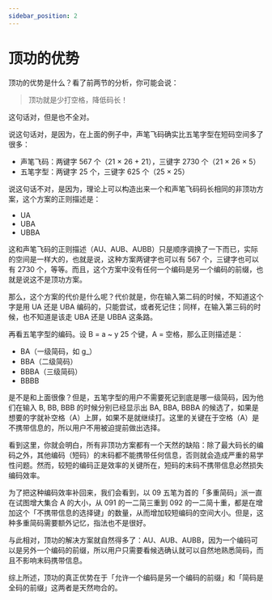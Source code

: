 ```yaml
---
sidebar_position: 2
---
```


# 顶功的优势

顶功的优势是什么？看了前两节的分析，你可能会说：

> 顶功就是少打空格，降低码长！

这句话对，但是也不全对。

说这句话对，是因为，在上面的例子中，声笔飞码确实比五笔字型在短码空间多了很多：

- 声笔飞码：两键字 567 个（21 × 26 + 21），三键字 2730 个（21 × 26 × 5）
- 五笔字型：两键字 25 个，三键字 625 个（25 × 25）

说这句话不对，是因为，理论上可以构造出来一个和声笔飞码码长相同的非顶功方案，这个方案的正则描述是：

- UA
- UBA
- UBBA

这和声笔飞码的正则描述（AU、AUB、AUBB）只是顺序调换了一下而已，实际的空间是一样大的，也就是说，这种方案两键字也可以有 567 个，三键字也可以有 2730 个，等等。而且，这个方案中没有任何一个编码是另一个编码的前缀，也就是说这不是顶功方案。

那么，这个方案的代价是什么呢？代价就是，你在输入第二码的时候，不知道这个字是用 UA 还是 UBA 编码的，只能尝试，或者死记住；同样，在输入第三码的时候，也不知道是该走 UBA 还是 UBBA 这条路。

再看五笔字型的编码。设 B = a ~ y 25 个键，A = 空格，那么正则描述是：

- BA（一级简码，如 g_）
- BBA（二级简码）
- BBBA（三级简码）
- BBBB

是不是和上面很像？但是，五笔字型的用户不需要死记到底是哪一级简码，因为他们在输入 B, BB, BBB 的时候分别已经显示出 BA, BBA, BBBA 的候选了，如果是想要的字就补空格（A）上屏，如果不是就继续打。这里的关键在于空格（A）是不携带信息的，所以用户不用被迫提前做出选择。

看到这里，你就会明白，所有非顶功方案都有一个天然的缺陷：除了最大码长的编码之外，其他编码（短码）的末码都不能携带任何信息，否则就会造成严重的易学性问题。然而，较短的编码正是效率的关键所在，短码的末码不携带信息必然损失编码效率。

为了把这种编码效率补回来，我们会看到，以 09 五笔为首的「多重简码」派一直在试图增大集合 A 的大小，从 091 的一二简三重到 092 的一二简十重，都是在增加这个「不携带信息的选择键」的数量，从而增加较短编码的空间大小。但是，这种多重简码需要额外记忆，指法也不是很好。

与此相对，顶功的解决方案就自然得多了：AU、AUB、AUBB，因为一个编码可以是另外一个编码的前缀，所以用户只需要看候选确认就可以自然地熟悉简码，而且不影响末码携带信息。

综上所述，顶功的真正优势在于「允许一个编码是另一个编码的前缀」和「简码是全码的前缀」这两者是天然吻合的。